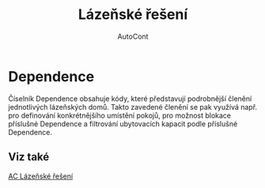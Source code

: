 ﻿---
    title: "Lázeňské řešení"
    author: AutoCont
    ms.date: 04/30/2018
    ms.topic: article
    ms.prod: dynamics-nav-2017
    ms.contentlocale: cs-cz
    ms.lasthandoff: 04/30/2018
---

# Dependence

Číselník Dependence obsahuje kódy, které představují podrobnější členění jednotlivých lázeňských domů.
Takto zavedené členění se pak využívá např. pro definování konkrétnějšího umístění pokojů, pro možnost blokace příslušné Dependence a filtrování ubytovacích kapacit podle příslušné Dependence. 



## <a name="see-also"></a>Viz také
[AC Lázeňské řešení](ac-spa-solution.md)